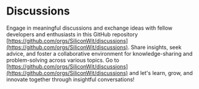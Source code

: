 # Discussions
Engage in meaningful discussions and exchange ideas with fellow developers and enthusiasts in this GitHub repository [https://github.com/orgs/SiliconWit/discussions](https://github.com/orgs/SiliconWit/discussions). Share insights, seek advice, and foster a collaborative environment for knowledge-sharing and problem-solving across various topics. Go to [https://github.com/orgs/SiliconWit/discussions](https://github.com/orgs/SiliconWit/discussions) and let's learn, grow, and innovate together through insightful conversations!
